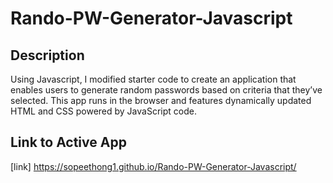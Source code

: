 # Rando-PW-Generator-Javascript
## Description 
Using Javascript, I modified starter code to create an application that enables users to generate random passwords based on criteria that they’ve selected. This app runs in the browser and features dynamically updated HTML and CSS powered by JavaScript code.

## Link to Active App
[link] https://sopeethong1.github.io/Rando-PW-Generator-Javascript/

